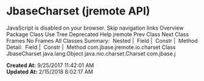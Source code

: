 # JbaseCharset (jremote   API)

JavaScript is disabled on your browser. Skip navigation links Overview Package Class Use Tree Deprecated Help jremote Prev Class Next Class Frames No Frames All Classes Summary:  Nested |  Field |  Constr |  Method Detail:  Field |  Constr |  Method com.jbase.jremote.io.charset Class JbaseCharset java.lang.Object java.nio.charset.Charset com.jbase.j  

**Created At:** 9/25/2017 11:42:01 AM  
**Updated At:** 2/15/2018 8:02:17 AM  

